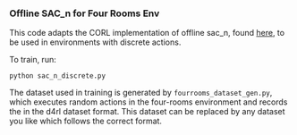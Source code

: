 ### Offline SAC_n for Four Rooms Env

This code adapts the CORL implementation of offline sac_n, found [here](https://github.com/tinkoff-ai/CORL?tab=readme-ov-file), to be used in environments with discrete actions.

To train, run:
```
python sac_n_discrete.py
```

The dataset used in training is generated by `fourrooms_dataset_gen.py`, which executes random actions in the four-rooms environment and records the in the d4rl dataset format. This dataset can be replaced by any dataset you like which follows the correct format.
